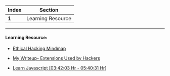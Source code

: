 Index | Section
---   | ---
**1** | Learning Resource

---

#### Learning Resource:

  * [Ethical Hacking Mindmap ](https://drive.google.com/file/d/1qkakrnCZFR-GBEZldIYk011QWAR6RFNa/view?usp=sharing)

  * [My Writeup- Extensions Used by Hackers](https://medium.com/@iabhipathak/extensions-used-by-hackers-bfdcfa793af2)

  * [Learn Javascript [03:42:03 Hr - 05:40:31 Hr]](https://www.youtube.com/watch?v=lI1ae4REbFM&ab_channel=CleverProgrammer)
